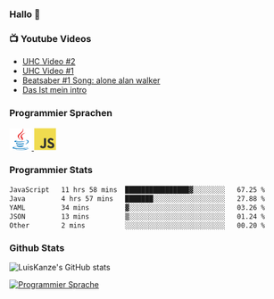 ### Hallo 👋

### 📺 Youtube Videos
<!-- YOUTUBE:START -->
- [UHC Video #2](https://www.youtube.com/watch?v=PHp-9VlhwrA)
- [UHC Video #1](https://www.youtube.com/watch?v=xnCd97b_qAA)
- [Beatsaber #1 Song: alone alan walker](https://www.youtube.com/watch?v=Ab01F_ZjeZo)
- [Das Ist mein intro](https://www.youtube.com/watch?v=FATIWzFqJQc)
<!-- YOUTUBE:END -->

### Programmier Sprachen
<p align="left"> <a href="https://www.java.com" target="_blank"> <img src="https://raw.githubusercontent.com/devicons/devicon/master/icons/java/java-original.svg" alt="java" width="40" height="40"/> </a> <a href="https://developer.mozilla.org/en-US/docs/Web/JavaScript" target="_blank"> <img src="https://raw.githubusercontent.com/devicons/devicon/master/icons/javascript/javascript-original.svg" alt="javascript" width="40" height="40"/> </a> </p>


### Programmier Stats
<!--START_SECTION:waka-->
```text
JavaScript   11 hrs 58 mins  ████████████████▓░░░░░░░░   67.25 % 
Java         4 hrs 57 mins   ███████░░░░░░░░░░░░░░░░░░   27.88 % 
YAML         34 mins         ▓░░░░░░░░░░░░░░░░░░░░░░░░   03.26 % 
JSON         13 mins         ▒░░░░░░░░░░░░░░░░░░░░░░░░   01.24 % 
Other        2 mins          ░░░░░░░░░░░░░░░░░░░░░░░░░   00.20 % 
```
<!--END_SECTION:waka-->

### Github Stats

![LuisKanze's GitHub stats](https://github-readme-stats.vercel.app/api?username=LuisKanze&show_icons=true&theme=radical)

[![Programmier Sprache](https://github-readme-stats.vercel.app/api/top-langs/?username=LuisKanze)](https://github.com/LuisKanze/github-readme-stats)



[discord]: https://discord.gg/YwzqTEeyx9
